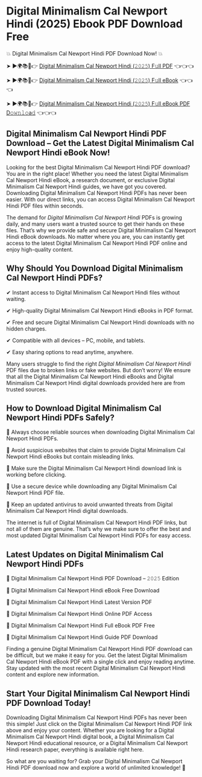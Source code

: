 # Digital Minimalism Cal Newport Hindi (2025) Ebook PDF Download Free

💥 Digital Minimalism Cal Newport Hindi PDF Download Now! 💥

➤ ►🌍📚📱👉 [Digital Minimalism Cal Newport Hindi (𝟸𝟶𝟸𝟻) F𝚞ll PDF](https://getpdf.xyz/digital-minimalism-cal-newport-hindi) 👈👈👈


➤ ►🌍📚📱👉 [Digital Minimalism Cal Newport Hindi (𝟸𝟶𝟸𝟻) F𝚞ll eBook](https://getpdf.xyz/digital-minimalism-cal-newport-hindi) 👈👈👈


➤ ►🌍📚📱👉 [Digital Minimalism Cal Newport Hindi (𝟸𝟶𝟸𝟻) F𝚞ll eBook PDF D𝚘𝚠𝚗𝚕𝚘a𝚍](https://getpdf.xyz/digital-minimalism-cal-newport-hindi) 👈👈👈


## Digital Minimalism Cal Newport Hindi PDF Download – Get the Latest Digital Minimalism Cal Newport Hindi eBook Now!

Looking for the best Digital Minimalism Cal Newport Hindi PDF download? You are in the right place! Whether you need the latest Digital Minimalism Cal Newport Hindi eBook, a research document, or exclusive Digital Minimalism Cal Newport Hindi guides, we have got you covered. Downloading Digital Minimalism Cal Newport Hindi PDFs has never been easier. With our direct links, you can access Digital Minimalism Cal Newport Hindi PDF files within seconds.

The demand for *Digital Minimalism Cal Newport Hindi* PDFs is growing daily, and many users want a trusted source to get their hands on these files. That’s why we provide safe and secure Digital Minimalism Cal Newport Hindi eBook downloads. No matter where you are, you can instantly get access to the latest Digital Minimalism Cal Newport Hindi PDF online and enjoy high-quality content.

## Why Should You Download Digital Minimalism Cal Newport Hindi PDFs?

✔ Instant access to Digital Minimalism Cal Newport Hindi files without waiting.

✔ High-quality Digital Minimalism Cal Newport Hindi eBooks in PDF format.

✔ Free and secure Digital Minimalism Cal Newport Hindi downloads with no hidden charges.

✔ Compatible with all devices – PC, mobile, and tablets.

✔ Easy sharing options to read anytime, anywhere.

Many users struggle to find the right *Digital Minimalism Cal Newport Hindi* PDF files due to broken links or fake websites. But don’t worry! We ensure that all the Digital Minimalism Cal Newport Hindi eBooks and Digital Minimalism Cal Newport Hindi digital downloads provided here are from trusted sources.

## How to Download Digital Minimalism Cal Newport Hindi PDFs Safely?

📌 Always choose reliable sources when downloading Digital Minimalism Cal Newport Hindi PDFs.

📌 Avoid suspicious websites that claim to provide Digital Minimalism Cal Newport Hindi eBooks but contain misleading links.

📌 Make sure the Digital Minimalism Cal Newport Hindi download link is working before clicking.

📌 Use a secure device while downloading any Digital Minimalism Cal Newport Hindi PDF file.

📌 Keep an updated antivirus to avoid unwanted threats from Digital Minimalism Cal Newport Hindi digital downloads.

The internet is full of Digital Minimalism Cal Newport Hindi PDF links, but not all of them are genuine. That’s why we make sure to offer the best and most updated Digital Minimalism Cal Newport Hindi PDFs for easy access.

## Latest Updates on Digital Minimalism Cal Newport Hindi PDFs

🔹 Digital Minimalism Cal Newport Hindi PDF Download – 𝟸𝟶𝟸𝟻 Edition

🔹 Digital Minimalism Cal Newport Hindi eBook Free Download

🔹 Digital Minimalism Cal Newport Hindi Latest Version PDF

🔹 Digital Minimalism Cal Newport Hindi Online PDF Access

🔹 Digital Minimalism Cal Newport Hindi Full eBook PDF Free

🔹 Digital Minimalism Cal Newport Hindi Guide PDF Download

Finding a genuine Digital Minimalism Cal Newport Hindi PDF download can be difficult, but we make it easy for you. Get the latest Digital Minimalism Cal Newport Hindi eBook PDF with a single click and enjoy reading anytime. Stay updated with the most recent Digital Minimalism Cal Newport Hindi content and explore new information.

## Start Your Digital Minimalism Cal Newport Hindi PDF Download Today!

Downloading Digital Minimalism Cal Newport Hindi PDFs has never been this simple! Just click on the Digital Minimalism Cal Newport Hindi PDF link above and enjoy your content. Whether you are looking for a Digital Minimalism Cal Newport Hindi digital book, a Digital Minimalism Cal Newport Hindi educational resource, or a Digital Minimalism Cal Newport Hindi research paper, everything is available right here.

So what are you waiting for? Grab your Digital Minimalism Cal Newport Hindi PDF download now and explore a world of unlimited knowledge! 🚀